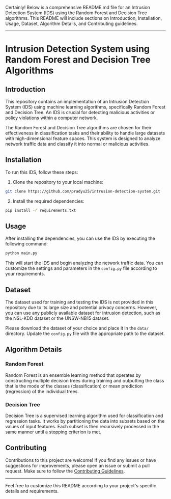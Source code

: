 Certainly! Below is a comprehensive README.md file for an Intrusion Detection System (IDS) using the Random Forest and Decision Tree algorithms. This README will include sections on Introduction, Installation, Usage, Dataset, Algorithm Details, and Contributing guidelines.

---

# Intrusion Detection System using Random Forest and Decision Tree Algorithms

## Introduction
This repository contains an implementation of an Intrusion Detection System (IDS) using machine learning algorithms, specifically Random Forest and Decision Tree. An IDS is crucial for detecting malicious activities or policy violations within a computer network. 

The Random Forest and Decision Tree algorithms are chosen for their effectiveness in classification tasks and their ability to handle large datasets with high-dimensional feature spaces. This system is designed to analyze network traffic data and classify it into normal or malicious activities.

## Installation
To run this IDS, follow these steps:

1. Clone the repository to your local machine:

```bash
git clone https://github.com/pradyu25/intrusion-detection-system.git
```

2. Install the required dependencies:

```bash
pip install -r requirements.txt
```

## Usage
After installing the dependencies, you can use the IDS by executing the following command:

```bash
python main.py
```

This will start the IDS and begin analyzing the network traffic data. You can customize the settings and parameters in the `config.py` file according to your requirements.

## Dataset
The dataset used for training and testing the IDS is not provided in this repository due to its large size and potential privacy concerns. However, you can use any publicly available dataset for intrusion detection, such as the NSL-KDD dataset or the UNSW-NB15 dataset.

Please download the dataset of your choice and place it in the `data/` directory. Update the `config.py` file with the appropriate path to the dataset.

## Algorithm Details
### Random Forest
Random Forest is an ensemble learning method that operates by constructing multiple decision trees during training and outputting the class that is the mode of the classes (classification) or mean prediction (regression) of the individual trees.

### Decision Tree
Decision Tree is a supervised learning algorithm used for classification and regression tasks. It works by partitioning the data into subsets based on the values of input features. Each subset is then recursively processed in the same manner until a stopping criterion is met.

## Contributing
Contributions to this project are welcome! If you find any issues or have suggestions for improvements, please open an issue or submit a pull request. Make sure to follow the [Contributing Guidelines](CONTRIBUTING.md).

---

Feel free to customize this README according to your project's specific details and requirements.
